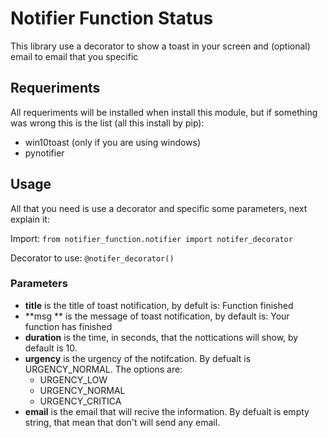 # Notifier Function Status
This library use a decorator to show a toast in your screen and (optional) email to email that you specific

## Requeriments

All requeriments will be installed when install this module, but if something was wrong this is the list (all this install by pip):

- win10toast (only if you are using windows)
- pynotifier

## Usage

All that you need is use a decorator and specific some parameters, next explain it:

Import: ```from notifier_function.notifier import notifer_decorator```

Decorator to use: ```@notifer_decorator()```

### Parameters

- **title** is the title of toast notification, by defult is: Function finished
- **msg ** is the message of toast notification, by default is: Your function has finished
- **duration** is the time, in seconds, that the nottications will show, by default is 10.
- **urgency** is the urgency of the notifcation. By defualt is URGENCY_NORMAL. The options are:
  - URGENCY_LOW
  - URGENCY_NORMAL
  - URGENCY_CRITICA
- **email** is the email that will recive the information. By defualt is empty string, that mean that don't will send any email.